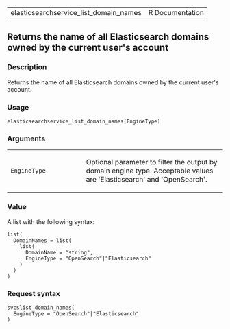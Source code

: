 <table style="width: 100%;">
<tbody>
<tr class="odd">
<td>elasticsearchservice_list_domain_names</td>
<td style="text-align: right;">R Documentation</td>
</tr>
</tbody>
</table>

## Returns the name of all Elasticsearch domains owned by the current user's account

### Description

Returns the name of all Elasticsearch domains owned by the current
user's account.

### Usage

    elasticsearchservice_list_domain_names(EngineType)

### Arguments

<table>
<colgroup>
<col style="width: 35%" />
<col style="width: 65%" />
</colgroup>
<tbody>
<tr class="odd">
<td><code
id="elasticsearchservice_list_domain_names_:_EngineType">EngineType</code></td>
<td><p>Optional parameter to filter the output by domain engine type.
Acceptable values are 'Elasticsearch' and 'OpenSearch'.</p></td>
</tr>
</tbody>
</table>

### Value

A list with the following syntax:

    list(
      DomainNames = list(
        list(
          DomainName = "string",
          EngineType = "OpenSearch"|"Elasticsearch"
        )
      )
    )

### Request syntax

    svc$list_domain_names(
      EngineType = "OpenSearch"|"Elasticsearch"
    )
